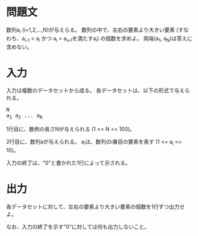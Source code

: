 問題文
==
数列a<sub>i</sub> (i=1,2,...,N)が与えらる。
数列の中で、左右の要素より大きい要素 (すなわち、a<sub>i-1</sub> < a<sub>i</sub> かつ a<sub>i</sub> > a<sub>i+1</sub>を満たすa<sub>i</sub>) の個数を求めよ。
両端(a<sub>1</sub>, a<sub>N</sub>)は答えに含めない。

入力
==
入力は複数のデータセットから成る。
各データセットは、以下の形式で与えられる。

<pre>
N
a<sub>1</sub> a<sub>2</sub> ... a<sub>N</sub>
</pre>

1行目に、数例の長さNが与えられる (1 <= N <= 100)。

2行目に、数列aが与えられる。
a<sub>i</sub>は、数列のi番目の要素を表す (1 <= a<sub>i</sub> <= 10)。

入力の終了は、"0"と書かれた1行によって示される。

出力
==
各データセットに対して、左右の要素より大きい要素の個数を1行ずつ出力せよ。

なお、入力の終了を示す"0"に対しては何も出力しないこと。
